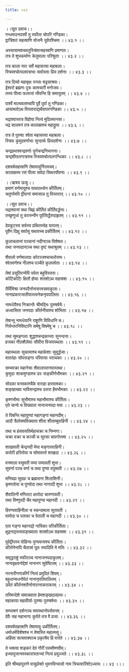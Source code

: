 ```yaml
---
title: ०४३

---
```

।।सूत उवाच।।  
गन्धमादनपार्श्वे तु स्फीता चोपरि गण्डिका।  
द्वात्रिंशतं सहस्राणि योजनैः पूर्वपश्चिमा ।। ४३.१ ।।  
  
अस्यायामशचवतुस्त्रिंशत्सहस्राणि प्रमाणतः।  
तत्र ते शुभकर्माणः केतुमालाः परिश्रुताः ।। ४३.२ ।।  
  
तत्र काला नराः सर्वे महासत्त्वा महाबलाः।  
स्त्रियश्चोत्पलपत्राभाः सर्वास्ताः प्रिय दर्शनाः ।। ४३.३ ।।  
  
तत्र दिव्यो महावृक्षः पनसः षड्रसाश्रयः।  
ईश्वरो ब्रह्मणः पुत्रः कामचारी मनोजवः।  
तस्य पीत्वा फलरसं जीवन्ति हि समायुतम् ।। ४३.४ ।।  
  
पार्श्वे माल्यवतश्चापि पूर्वे पुर्वा तु गण्डिका।  
आयामतोऽथ विस्ताराद्यथैवापरगण्डिका ।। ४३.५ ।।  
  
भद्राश्वास्तत्र विज्ञेया नित्यं मुदितमानसा।  
भद्रं सालवनं तत्र कालाम्राश्च महाद्रुमाः ।। ४३.६ ।।  
  
तत्र ते पुरुषाः श्वेता महासत्त्वा महाबलाः।  
स्त्रियः कुमुदवर्णाभाः सुन्दर्य्यः प्रियदर्शनाः ।। ४३.७ ।।  
  
चन्द्रप्रभाश्वन्द्रवर्णाः पूर्णचन्द्रनिभाननाः।  
चन्द्रशीतलगात्राश्च स्त्रियश्चोत्पलगन्धिकाः ।। ४३.८ ।।  
  
दशवर्षसहस्राणि तेषामायुर्निरामयम्।  
कालाम्रस्य रसं पीत्वा सर्वदा सिथरयौवनाः ।। ४३.९ ।।  
  
।।ऋषय ऊचुः।।  
प्रमाणं वर्णमायुश्च याथातथ्येन कीर्तितम्।  
चतुर्णामपि द्वीपानां समासान्न तु विस्तरात् ।। ४३.१० ।।  
  
।।सूत उवाच।।  
भद्राश्वानां यथा चिह्नं कीर्तितं कीर्तिवर्द्धनाः।  
तच्छृणुध्वं तु कार्त्स्न्येन पूर्वसिद्धैरुदाहृतम् ।। ४३.११ ।।  
  
देवकूटस्य सर्वस्य प्रथितस्येह यत्परम्।  
पूर्वेण दिक्षु सर्वासु यथावच्च प्रकीर्तितम् ।। ४३.१२ ।।  
  
कुलाचलानां पञ्चानां नदीनाञ्च विशेषतः।  
तथा जनपदानाञ्च यथा दृष्टं यथाश्रुतम् ।। ४३.१३ ।।  
  
शैवालो वर्णमालाग्रः कोरञ्जश्चाचलोत्तमः।  
श्वेतवर्णश्च नीलश्च पञ्चैते कुलपर्वताः ।। ४३.१४ ।।  
  
तेषां प्रसूतिरन्येपि पर्वता बहुविस्तराः।  
कोटिकोटिः क्षितौ ज्ञेयाः शतशोऽथ सहस्रशः ।। ४३.१५ ।।  
  
तैर्विमिश्रा जनपदैर्नानासत्त्वसमाकुलाः।  
नानाप्रकारजातीयास्त्वनेकनृपपालिताः ।। ४३.१६ ।।  
  
नामधेयैश्च निक्रान्तैः श्रीमद्भिः पुरुषर्षभैः।  
अध्यासिता जनपदाः कीर्तनीयाश्च शोभिताः ।। ४३.१७ ।।  
  
तेषान्तु नामधेयानि राष्ट्राणि विविधानि च।  
गिर्यन्तरनिविष्टानि समेषु विषमेषु च ।। ४३.१८ ।।  
  
तथा सुमङ्गलाः शुद्धाश्चन्द्रकान्ताः सुनन्दनाः।  
व्रजका नीलशैलेयाः सौवीरा विजयस्थलाः ।। ४३.१९ ।।  
  
महास्थलाः सुकामाश्च महाकेशाः सुमूर्द्धजाः।  
वातरंहाः सोपसङ्गाः परिवायाः पराचकाः ।। ४३.२० ।।  
  
सम्भवक्रा महानेत्राः शैवालास्तनपास्तथा।  
कुमुदाः शाकमुण्डाश्च उरः सङ्कीर्णभौमकाः ।। ४३.२१ ।।  
  
सोदका वत्सकाश्चैके वाराहा हारवामकाः।  
शङ्खाख्या भाविसन्द्राश्च उत्तरा हैमभौमकाः ।। ४३.२२ ।।  
  
कृष्णभौमाः सुभौमाश्च महाभौमाश्च कीर्तिताः।  
एते चान्ये च विख्याता नानाजनपदा मया ।। ४३.२३ ।।  
  
ते पिबन्ति महापुण्यां महागङ्गां महानदीम्।  
आदौ त्रैलोक्यविख्याता शीता शीताम्बुवाहिनी ।। ४३.२४ ।।  
  
तथा च हंसवसतिर्महाचक्रा च निम्नगा।  
चक्रा वक्रा च कञ्ची च सुरसा चापगोत्तमा ।। ४३.२५ ।।  
  
शाखावती चेन्द्रनदी मेघा मङ्गारवाहिनी।  
कावेरी हरितोया च सोमावर्त्ता शतह्रदा ।। ४३.२६ ।।  
  
वनमाला वसुमती पम्पा पम्पावती शुभा।  
सुवर्णा पञ्च वर्णा च तथा पुण्या वपुष्मती ।। ४३.२७ ।।  
  
मणिवप्रा सुवप्रा च ब्रह्मभागा शिलाशिनी।  
कृष्णतोया च पुण्योदा तथा नागपदी शुभा ।। ४३.२८ ।।  
  
शैवालिनी मणितटा क्षारोदा चारुणावती।  
तथा विष्णुपदी चैव महापुण्या महानदी ।। ४३.२९ ।।  
  
हिरण्यवाहिनीला च स्कन्दमाला सुरावती ।  
वामोदा च पताका च वेताली च महानदी ।। ४३.३० ।।  
  
एता गङ्गा महानद्यो नायिकाः परिकीर्तिताः।  
क्षुद्रनद्यस्त्वसङ्ख्याताः शतशोऽथ सहस्रशः ।। ४३.३१ ।।  
  
पूर्वद्वीपस्य वोहिन्यः पुण्यवत्यश्च कीर्तिताः।  
कीर्त्तनेनापि चैतासां पूतः स्यादिति मे मतिः ।। ४३.३२ ।।  
  
समृद्धराष्ट्रं स्फीतञ्च नानाजनपदाकुलम्।  
नानावृक्षवनोद्देशं नानानग सुवेष्टितम् ।। ४३.३३ ।।  
  
नरनारीगणाकीर्णं नित्यं प्रमुदितं शिवम्।  
बहुधान्यधनोपेतं नानानृपतिपालितम् ।  
उपेतं कीर्तनशतैर्नानारत्नाकराकरम् ।। ४३.३४ ।।  
  
तस्मिन्देशे समाख्याता हेमशङ्खदलप्रभाः।  
महाकाया महावीर्याः पुरुषाः पुरुषर्षभाः ।। ४३.३५ ।।  
  
सम्भाषणं दर्शनञ्च समस्थानोपसेवनम् ।  
देवैः सह महाभागाः कुर्वते तत्र वै प्रजाः ।। ४३.३६ ।।  
  
दशवर्षसहस्राणि तेषामायुः प्रकीर्तितम्।  
धर्माधर्मविशेषश्च न तेष्वस्ति महात्मसु।  
अहिंसा सत्यवाक्यञ्च प्रकृत्यैव हि वर्त्तते ।। ४३.३७ ।।  
  
ते भक्त्या शङ्करं देवं गौरीं परमवैष्णवीम्।  
इज्यापूजानमस्कारांस्ताभ्यां नित्यं प्रयुञ्जते ।। ४३.३८ ।।  
  
इति श्रीमहापुराणे वायुप्रोक्ते भुवनविन्यासो नाम त्रिचत्वारिंशोऽध्यायः ।। ४३ ।।।